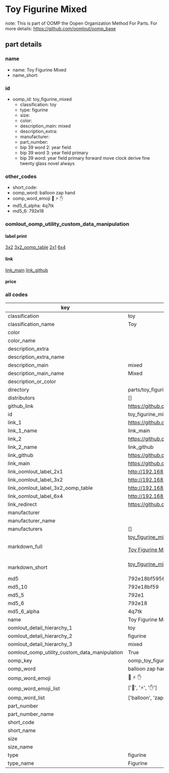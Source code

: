 # Toy Figurine Mixed  

note: This is part of OOMP the Oopen Organization Method For Parts. For more details: https://github.com/oomlout/oomp_base

##  part details
  







### name
* name: Toy Figurine Mixed
* name_short: 
### id
* oomp_id: toy_figurine_mixed
  * classification: toy
  * type: figurine
  * size: 
  * color: 
  * description_main: mixed
  * description_extra: 
  * manufacturer: 
  * part_number: 
  * bip 39 word 2: year field
  * bip 39 word 3: year field primary
  * bip 39 word: year field primary forward move clock derive fine twenty glass novel always

### other_codes
* short_code: 
* oomp_word: balloon zap hand
* oomp_word_emoji :balloon: :zap: :hand:
* md5_6_alpha: 4q7tk
* md5_6: 792e18






### oomlout_oomp_utility_custom_data_manipulation
#### label print
[3x2](http://192.168.1.245:1112/?label=oomp%204q7tk)
[3x2_oomp_table](http://192.168.1.108:1112/?label=oomp%204q7tk)
[2x1](http://192.168.1.242:1112/?label=oomp%204q7tk)
[6x4](http://192.168.1.55:1112/?label=oomp%204q7tk)    

#### link

[link_main](https://github.com/oomlout/oomlout_oomp_version_1_messy/tree/main/parts/toy_figurine_mixed) [link_github](https://github.com/oomlout/oomlout_oomp_version_1_messy/tree/main/parts/toy_figurine_mixed)                             

#### price







### all codes 
| key | value |  
| --- | --- |  
| classification | toy |  
| classification_name | Toy |  
| color |  |  
| color_name |  |  
| description_extra |  |  
| description_extra_name |  |  
| description_main | mixed |  
| description_main_name | Mixed |  
| description_or_color |   |  
| directory | parts/toy_figurine_mixed |  
| distributors | [] |  
| github_link | https://github.com/oomlout/oomlout_oomp_part_src/tree/main/parts/toy_figurine_mixed |  
| id | toy_figurine_mixed |  
| link_1 | https://github.com/oomlout/oomlout_oomp_version_1_messy/tree/main/parts/toy_figurine_mixed |  
| link_1_name | link_main |  
| link_2 | https://github.com/oomlout/oomlout_oomp_version_1_messy/tree/main/parts/toy_figurine_mixed |  
| link_2_name | link_github |  
| link_github | https://github.com/oomlout/oomlout_oomp_version_1_messy/tree/main/parts/toy_figurine_mixed |  
| link_main | https://github.com/oomlout/oomlout_oomp_version_1_messy/tree/main/parts/toy_figurine_mixed |  
| link_oomlout_label_2x1 | http://192.168.1.242:1112/?label=oomp%204q7tk |  
| link_oomlout_label_3x2 | http://192.168.1.245:1112/?label=oomp%204q7tk |  
| link_oomlout_label_3x2_oomp_table | http://192.168.1.108:1112/?label=oomp%204q7tk |  
| link_oomlout_label_6x4 | http://192.168.1.55:1112/?label=oomp%204q7tk |  
| link_redirect | https://github.com/oomlout/oomlout_oomp_version_1_messy/tree/main/parts/toy_figurine_mixed |  
| manufacturer |  |  
| manufacturer_name |  |  
| manufacturers | [] |  
| markdown_full | [toy_figurine_mixed](none)<br>[](none)<br>[Toy Figurine Mixed](none)<br><br> |  
| markdown_short | [toy_figurine_mixed](none)<br><br> |  
| md5 | 792e18bf5956c76cadc865bd55557ff7 |  
| md5_10 | 792e18bf59 |  
| md5_5 | 792e1 |  
| md5_6 | 792e18 |  
| md5_6_alpha | 4q7tk |  
| name | Toy Figurine Mixed |  
| oomlout_detail_hierarchy_1 | toy |  
| oomlout_detail_hierarchy_2 | figurine |  
| oomlout_detail_hierarchy_3 | mixed |  
| oomlout_oomp_utility_custom_data_manipulation | True |  
| oomp_key | oomp_toy_figurine_mixed |  
| oomp_word | balloon zap hand |  
| oomp_word_emoji | :balloon: :zap: :hand: |  
| oomp_word_emoji_list | [':balloon:', ':zap:', ':hand:'] |  
| oomp_word_list | ['balloon', 'zap', 'hand'] |  
| part_number |  |  
| part_number_name |  |  
| short_code |  |  
| short_name |  |  
| size |  |  
| size_name |  |  
| type | figurine |  
| type_name | Figurine |  
